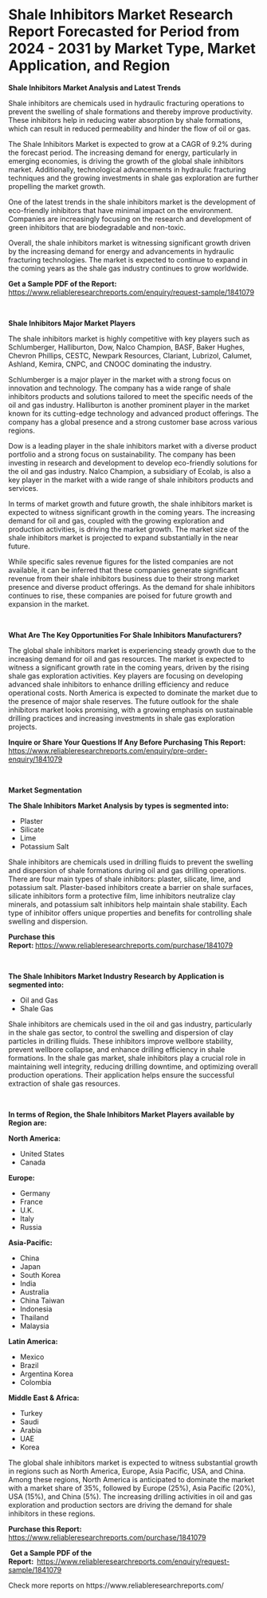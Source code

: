 <p><h1>Shale Inhibitors Market Research Report Forecasted for Period from 2024 -  2031 by Market Type, Market Application, and Region</h1></p><p><strong>Shale Inhibitors Market Analysis and Latest Trends</strong></p>
<p><p>Shale inhibitors are chemicals used in hydraulic fracturing operations to prevent the swelling of shale formations and thereby improve productivity. These inhibitors help in reducing water absorption by shale formations, which can result in reduced permeability and hinder the flow of oil or gas.</p><p>The Shale Inhibitors Market is expected to grow at a CAGR of 9.2% during the forecast period. The increasing demand for energy, particularly in emerging economies, is driving the growth of the global shale inhibitors market. Additionally, technological advancements in hydraulic fracturing techniques and the growing investments in shale gas exploration are further propelling the market growth.</p><p>One of the latest trends in the shale inhibitors market is the development of eco-friendly inhibitors that have minimal impact on the environment. Companies are increasingly focusing on the research and development of green inhibitors that are biodegradable and non-toxic.</p><p>Overall, the shale inhibitors market is witnessing significant growth driven by the increasing demand for energy and advancements in hydraulic fracturing technologies. The market is expected to continue to expand in the coming years as the shale gas industry continues to grow worldwide.</p></p>
<p><strong>Get a Sample PDF of the Report:&nbsp;</strong> <a href="https://www.reliableresearchreports.com/enquiry/request-sample/1841079">https://www.reliableresearchreports.com/enquiry/request-sample/1841079</a></p>
<p>&nbsp;</p>
<p><strong>Shale Inhibitors Major Market Players</strong></p>
<p><p>The shale inhibitors market is highly competitive with key players such as Schlumberger, Halliburton, Dow, Nalco Champion, BASF, Baker Hughes, Chevron Phillips, CESTC, Newpark Resources, Clariant, Lubrizol, Calumet, Ashland, Kemira, CNPC, and CNOOC dominating the industry.</p><p>Schlumberger is a major player in the market with a strong focus on innovation and technology. The company has a wide range of shale inhibitors products and solutions tailored to meet the specific needs of the oil and gas industry. Halliburton is another prominent player in the market known for its cutting-edge technology and advanced product offerings. The company has a global presence and a strong customer base across various regions.</p><p>Dow is a leading player in the shale inhibitors market with a diverse product portfolio and a strong focus on sustainability. The company has been investing in research and development to develop eco-friendly solutions for the oil and gas industry. Nalco Champion, a subsidiary of Ecolab, is also a key player in the market with a wide range of shale inhibitors products and services.</p><p>In terms of market growth and future growth, the shale inhibitors market is expected to witness significant growth in the coming years. The increasing demand for oil and gas, coupled with the growing exploration and production activities, is driving the market growth. The market size of the shale inhibitors market is projected to expand substantially in the near future.</p><p>While specific sales revenue figures for the listed companies are not available, it can be inferred that these companies generate significant revenue from their shale inhibitors business due to their strong market presence and diverse product offerings. As the demand for shale inhibitors continues to rise, these companies are poised for future growth and expansion in the market.</p></p>
<p>&nbsp;</p>
<p><strong>What Are The Key Opportunities For Shale Inhibitors Manufacturers?</strong></p>
<p><p>The global shale inhibitors market is experiencing steady growth due to the increasing demand for oil and gas resources. The market is expected to witness a significant growth rate in the coming years, driven by the rising shale gas exploration activities. Key players are focusing on developing advanced shale inhibitors to enhance drilling efficiency and reduce operational costs. North America is expected to dominate the market due to the presence of major shale reserves. The future outlook for the shale inhibitors market looks promising, with a growing emphasis on sustainable drilling practices and increasing investments in shale gas exploration projects.</p></p>
<p><strong>Inquire or Share Your Questions If Any Before Purchasing This Report:</strong> <a href="https://www.reliableresearchreports.com/enquiry/pre-order-enquiry/1841079">https://www.reliableresearchreports.com/enquiry/pre-order-enquiry/1841079</a></p>
<p>&nbsp;</p>
<p><strong>Market Segmentation</strong></p>
<p><strong>The Shale Inhibitors Market Analysis by types is segmented into:</strong></p>
<p><ul><li>Plaster</li><li>Silicate</li><li>Lime</li><li>Potassium Salt</li></ul></p>
<p><p>Shale inhibitors are chemicals used in drilling fluids to prevent the swelling and dispersion of shale formations during oil and gas drilling operations. There are four main types of shale inhibitors: plaster, silicate, lime, and potassium salt. Plaster-based inhibitors create a barrier on shale surfaces, silicate inhibitors form a protective film, lime inhibitors neutralize clay minerals, and potassium salt inhibitors help maintain shale stability. Each type of inhibitor offers unique properties and benefits for controlling shale swelling and dispersion.</p></p>
<p><strong>Purchase this Report:&nbsp;</strong><a href="https://www.reliableresearchreports.com/purchase/1841079">https://www.reliableresearchreports.com/purchase/1841079</a></p>
<p>&nbsp;</p>
<p><strong>The Shale Inhibitors Market Industry Research by Application is segmented into:</strong></p>
<p><ul><li>Oil and Gas</li><li>Shale Gas</li></ul></p>
<p><p>Shale inhibitors are chemicals used in the oil and gas industry, particularly in the shale gas sector, to control the swelling and dispersion of clay particles in drilling fluids. These inhibitors improve wellbore stability, prevent wellbore collapse, and enhance drilling efficiency in shale formations. In the shale gas market, shale inhibitors play a crucial role in maintaining well integrity, reducing drilling downtime, and optimizing overall production operations. Their application helps ensure the successful extraction of shale gas resources.</p></p>
<p>&nbsp;</p>
<p><strong>In terms of Region, the Shale Inhibitors Market Players available by Region are:</strong></p>
<p>
    <p> <strong> North America: </strong>
        <ul>
            <li>United States</li>
            <li>Canada</li>
        </ul>
        </p> 
    <p> <strong> Europe: </strong>
        <ul>
            <li>Germany</li>
            <li>France</li>
            <li>U.K.</li>
            <li>Italy</li>
            <li>Russia</li>
        </ul>
        </p> 
    <p> <strong> Asia-Pacific: </strong>
        <ul>
            <li>China</li>
            <li>Japan</li>
            <li>South Korea</li>
            <li>India</li>
            <li>Australia</li>
            <li>China Taiwan</li>
            <li>Indonesia</li>
            <li>Thailand</li>
            <li>Malaysia</li>
        </ul>
        </p> 
    <p> <strong> Latin America: </strong>
        <ul>
            <li>Mexico</li>
            <li>Brazil</li>
            <li>Argentina Korea</li>
            <li>Colombia</li>
        </ul>
        </p> 
    <p> <strong> Middle East & Africa: </strong>
        <ul>
            <li>Turkey</li>
            <li>Saudi</li>
            <li>Arabia</li>
            <li>UAE</li>
            <li>Korea</li>
        </ul>
    </p>
    </p>
<p><p>The global shale inhibitors market is expected to witness substantial growth in regions such as North America, Europe, Asia Pacific, USA, and China. Among these regions, North America is anticipated to dominate the market with a market share of 35%, followed by Europe (25%), Asia Pacific (20%), USA (15%), and China (5%). The increasing drilling activities in oil and gas exploration and production sectors are driving the demand for shale inhibitors in these regions.</p></p>
<p><strong>Purchase this Report: </strong><a href="https://www.reliableresearchreports.com/purchase/1841079">https://www.reliableresearchreports.com/purchase/1841079</a></p>
<p>&nbsp;<strong>Get a Sample PDF of the Report:&nbsp;&nbsp;</strong><a href="https://www.reliableresearchreports.com/enquiry/request-sample/1841079">https://www.reliableresearchreports.com/enquiry/request-sample/1841079</a></p>
<p><strong></strong></p>
<p>Check more reports on https://www.reliableresearchreports.com/</p>